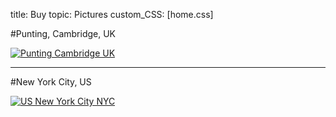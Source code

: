 title: Buy
topic: Pictures
custom_CSS: [home.css]

<script type="text/javascript" src="https://gumroad.com/js/gumroad.js"></script>

#Punting, Cambridge, UK

[![Punting Cambridge UK](http://farm9.staticflickr.com/8380/8579497718_27c43b2970_h.jpg)](http://gum.co/punting)

---

#New York City, US

[![US New York City NYC](http://farm9.staticflickr.com/8508/8578803716_a5d699202d_h.jpg)](http://gum.co/NYCity)